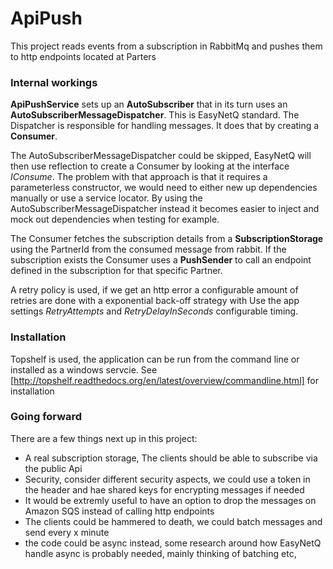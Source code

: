 # ApiPush

This project reads events from a subscription in RabbitMq and pushes them to http endpoints located at Parters

### Internal workings
**ApiPushService** sets up an **AutoSubscriber** that in its turn uses an **AutoSubscriberMessageDispatcher**. This is EasyNetQ standard.
The Dispatcher is responsible for handling messages. It does that by creating a **Consumer**.

The AutoSubscriberMessageDispatcher could be skipped, EasyNetQ will then use reflection to create a Consumer by looking at the interface _IConsume<T>_. The problem with that approach is that it requires a parameterless constructor, we would need to either new up dependencies manually or use a service locator. By using the AutoSubscriberMessageDispatcher instead it becomes easier to inject and mock out dependencies when testing for example.

The Consumer fetches the subscription details from a **SubscriptionStorage** using the PartnerId from the consumed message from rabbit.
If the subscription exists the Consumer uses a **PushSender** to call an endpoint defined in the subscription for that specific Partner.

 A retry policy is used, if we get an http error a configurable amount of retries are done with a exponential back-off strategy with
 Use the app settings _RetryAttempts_ and _RetryDelayInSeconds_ configurable timing.

### Installation
Topshelf is used, the application can be run from the command line or installed as a windows servcie. See [http://topshelf.readthedocs.org/en/latest/overview/commandline.html] for installation

### Going forward
There are a few things next up in this project:
* A real subscription storage, The clients should be able to subscribe via the public Api
* Security, consider different security aspects, we could use a token in the header and hae shared keys for encrypting messages if needed
* It would be extremly useful to have an option to drop the messages on Amazon SQS instead of calling http endpoints
* The clients could be hammered to death, we could batch messages and send every x minute
* the code could be async instead, some research around how EasyNetQ handle async is probably needed, mainly thinking of batching etc,
